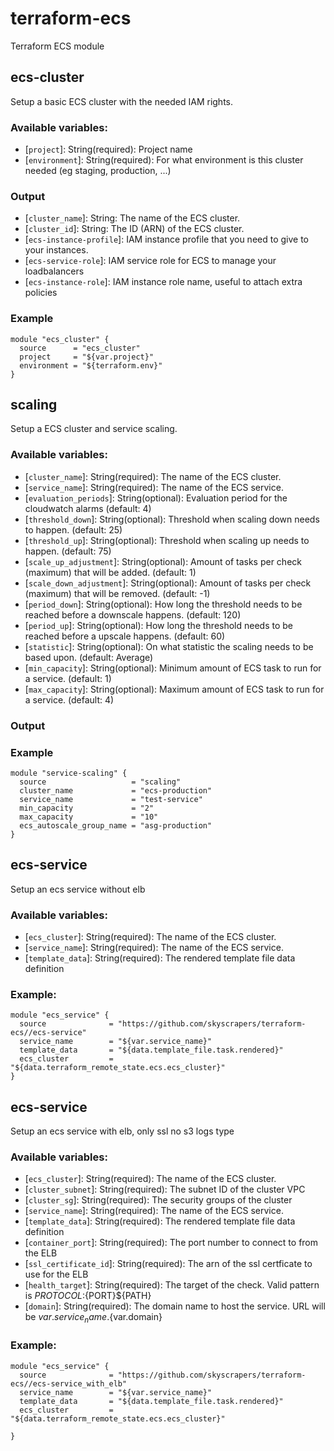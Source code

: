 # terraform-ecs
Terraform ECS module

## ecs-cluster
Setup a basic ECS cluster with the needed IAM rights.

### Available variables:
 * [`project`]: String(required): Project name
 * [`environment`]: String(required):  For what environment is this cluster needed (eg staging, production, ...)
### Output
 * [`cluster_name`]: String: The name of the ECS cluster.
 * [`cluster_id`]: String: The ID (ARN) of the ECS cluster.
 * [`ecs-instance-profile`]: IAM instance profile that you need to give to your instances.
 * [`ecs-service-role`]: IAM service role for ECS to manage your loadbalancers
 * [`ecs-instance-role`]: IAM instance role name, useful to attach extra policies

### Example
```
module "ecs_cluster" {
  source      = "ecs_cluster"
  project     = "${var.project}"
  environment = "${terraform.env}"
}
```

## scaling
Setup a ECS cluster and service scaling.

### Available variables:
 * [`cluster_name`]: String(required): The name of the ECS cluster.
 * [`service_name`]: String(required): The name of the ECS service.
 * [`evaluation_periods`]: String(optional): Evaluation period for the cloudwatch alarms (default: 4)
 * [`threshold_down`]: String(optional): Threshold when scaling down needs to happen. (default: 25)
 * [`threshold_up`]: String(optional): Threshold when scaling up needs to happen. (default: 75)
 * [`scale_up_adjustment`]: String(optional): Amount of tasks per check (maximum) that will be added. (default: 1)
 * [`scale_down_adjustment`]: String(optional): Amount of tasks per check (maximum) that will be removed. (default: -1)
 * [`period_down`]: String(optional): How long the threshold needs to be reached before a downscale happens. (default: 120)
 * [`period_up`]: String(optional): How long the threshold needs to be reached before a upscale happens. (default: 60)
 * [`statistic`]: String(optional): On what statistic the scaling needs to be based upon. (default: Average)
 * [`min_capacity`]: String(optional): Minimum amount of ECS task to run for a service. (default: 1)
 * [`max_capacity`]: String(optional): Maximum amount of ECS task to run for a service. (default: 4)

### Output

### Example
```
module "service-scaling" {
  source                   = "scaling"
  cluster_name             = "ecs-production"
  service_name             = "test-service"
  min_capacity             = "2"
  max_capacity             = "10"
  ecs_autoscale_group_name = "asg-production"
}
```

## ecs-service
Setup an ecs service without elb
### Available variables:
 * [`ecs_cluster`]: String(required): The name of the ECS cluster.
 * [`service_name`]: String(required): The name of the ECS service.
 * [`template_data`]: String(required): The rendered template file data definition 
### Example:
```
module "ecs_service" {
  source              = "https://github.com/skyscrapers/terraform-ecs//ecs-service"
  service_name        = "${var.service_name}"
  template_data       = "${data.template_file.task.rendered}"
  ecs_cluster         = "${data.terraform_remote_state.ecs.ecs_cluster}"
}
```

## ecs-service
Setup an ecs service with elb, only ssl no s3 logs type
### Available variables:
 * [`ecs_cluster`]: String(required): The name of the ECS cluster.
 * [`cluster_subnet`]: String(required): The subnet ID of the cluster VPC
 * [`cluster_sg`]: String(required): The security groups of the cluster
 * [`service_name`]: String(required): The name of the ECS service.
 * [`template_data`]: String(required): The rendered template file data definition
 * [`container_port`]: String(required): The port number to connect to from the ELB
 * [`ssl_certificate_id`]: String(required): The arn of the ssl certficate to use for the ELB
 * [`health_target`]: String(required): The target of the check. Valid pattern is ${PROTOCOL}:${PORT}${PATH}
 * [`domain`]: String(required): The domain name to host the service. URL will be ${var.service_name}.${var.domain} 

### Example:
```
module "ecs_service" {
  source              = "https://github.com/skyscrapers/terraform-ecs//ecs-service_with_elb"
  service_name        = "${var.service_name}"
  template_data       = "${data.template_file.task.rendered}"
  ecs_cluster         = "${data.terraform_remote_state.ecs.ecs_cluster}"
  
}
```

